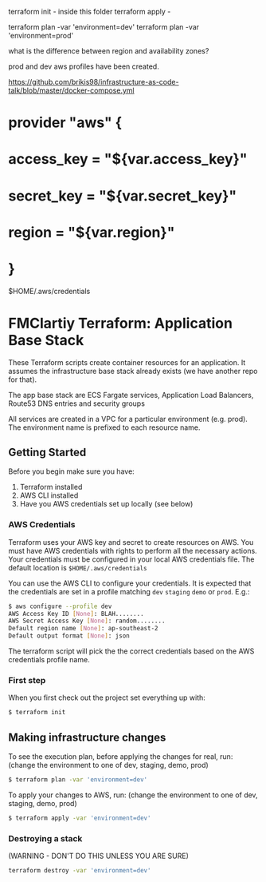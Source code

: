 terraform init - inside this folder
terraform apply - 

terraform plan -var 'environment=dev'
terraform plan -var 'environment=prod'


what is the difference between region and availability zones? 


prod and dev aws profiles have been created. 

https://github.com/brikis98/infrastructure-as-code-talk/blob/master/docker-compose.yml


# provider "aws" {
  #   access_key = "${var.access_key}"
  #   secret_key = "${var.secret_key}"
  #   region     = "${var.region}" 
  # }

  $HOME/.aws/credentials


  # FMClartiy Terraform: Application Base Stack

These Terraform scripts create container resources for an application. It assumes the infrastructure base stack already 
exists (we have another repo for that).

The app base stack are ECS Fargate services, Application Load Balancers, Route53 DNS entries and security groups 

All services are created in a VPC for a particular environment (e.g. prod). The environment name is prefixed 
to each resource name. 

## Getting Started

Before you begin make sure you have:
1. Terraform installed
2. AWS CLI installed
3. Have you AWS credentials set up locally (see below)

### AWS Credentials 

Terraform uses your AWS key and secret to create resources on AWS. You must have AWS credentials with rights to perform 
all the necessary actions. Your credentials must be configured in
your local AWS credentials file. The default location is `$HOME/.aws/credentials`

You can use the AWS CLI to configure your credentials. It is expected that the credentials are set in a profile matching `dev` `staging` `demo` or `prod`. E.g.:

```bash
$ aws configure --profile dev
AWS Access Key ID [None]: BLAH........
AWS Secret Access Key [None]: random........
Default region name [None]: ap-southeast-2
Default output format [None]: json
```

The terraform script will pick the the correct credentials based on the AWS credentials profile name.

### First step

When you first check out the project set everything up with:

```bash
$ terraform init
```

## Making infrastructure changes

To see the execution plan, before applying the changes for real, run:
(change the environment to one of dev, staging, demo, prod)
```bash
$ terraform plan -var 'environment=dev'
```


To apply your changes to AWS, run:
(change the environment to one of dev, staging, demo, prod)
```bash
$ terraform apply -var 'environment=dev'
```

### Destroying a stack 

(WARNING - DON'T DO THIS UNLESS YOU ARE SURE)

```bash
terraform destroy -var 'environment=dev'
```